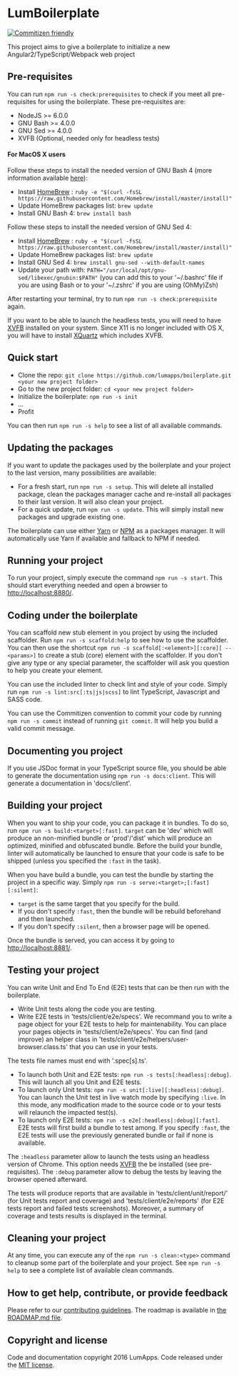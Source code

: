 # LumBoilerplate

[![Commitizen friendly](https://img.shields.io/badge/commitizen-friendly-brightgreen.svg?style=flat-square)](http://commitizen.github.io/cz-cli/)

This project aims to give a boilerplate to initialize a new Angular2/TypeScript/Webpack web project

## Pre-requisites

You can run `npm run -s check:prerequisites` to check if you meet all pre-requisites for using the boilerplate.
These pre-requisites are:

- NodeJS >= 6.0.0
- GNU Bash >= 4.0.0
- GNU Sed >= 4.0.0
- XVFB (Optional, needed only for headless tests)

#### For MacOS X users

Follow these steps to install the needed version of GNU Bash 4 (more information available [here](http://clubmate.fi/upgrade-to-bash-4-in-mac-os-x/)):

- Install [HomeBrew](http://brew.sh/) : `ruby -e "$(curl -fsSL https://raw.githubusercontent.com/Homebrew/install/master/install)"`
- Update HomeBrew packages list: `brew update`
- Install GNU Bash 4: `brew install bash`

Follow these steps to install the needed version of GNU Sed 4:

- Install [HomeBrew](http://brew.sh/) : `ruby -e "$(curl -fsSL https://raw.githubusercontent.com/Homebrew/install/master/install)"`
- Update HomeBrew packages list: `brew update`
- Install GNU Sed 4: `brew install gnu-sed --with-default-names`
- Update your path with: `PATH="/usr/local/opt/gnu-sed/libexec/gnubin:$PATH"` (you can add this to your '~/.bashrc' file if you are using Bash or to your '~/.zshrc' if you are using (OhMy)Zsh)

After restarting your terminal, try to run `npm run -s check:prerequisite` again.

If you want to be able to launch the headless tests, you will need to have [XVFB](https://en.wikipedia.org/wiki/Xvfb) installed on your system. Since X11 is no longer included with OS X, you will have to install [XQuartz](https://www.xquartz.org/) which includes XVFB.

## Quick start

- Clone the repo: `git clone https://github.com/lumapps/boilerplate.git <your new project folder>`
- Go to the new project folder: `cd <your new project folder>`
- Initialize the boilerplate: `npm run -s init`
- ...
- Profit

You can then run `npm run -s help` to see a list of all available commands.

## Updating the packages

If you want to update the packages used by the boilerplate and your project to the last version, many possibilities are available:

- For a fresh start, run `npm run -s setup`.
This will delete all installed package, clean the packages manager cache and re-install all packages to their last version.
It will also clean your project.
- For a quick update, run `npm run -s update`.
This will simply install new packages and upgrade existing one.

The boilerplate can use either [Yarn](https://yarnpkg.com/) or [NPM](https://www.npmjs.com/) as a packages manager. It will automatically use Yarn if available and fallback to NPM if needed.

## Running your project

To run your project, simply execute the command `npm run -s start`.
This should start everything needed and open a browser to [http://localhost:8880/](http://localhost:8880/).

## Coding under the boilerplate

You can scaffold new stub element in you project by using the included scaffolder. Run `npm run -s scaffold:help` to see how to use the scaffolder.
You can then use the shortcut `npm run -s scaffold[:<element>][:core][ -- <params>]` to create a stub (core) element with the scaffolder. If you don't give any type or any special parameter, the scaffolder will ask you question to help you create your element.

You can use the included linter to check lint and style of your code. Simply run `npm run -s lint:src[:ts|js|scss]` to lint TypeScript, Javascript and SASS code.

You can use the Commitizen convention to commit your code by running `npm run -s commit` instead of running `git commit`. It will help you build a valid commit message.

## Documenting you project

If you use JSDoc format in your TypeScript source file, you should be able to generate the documentation using `npm run -s docs:client`. This will generate a documentation in 'docs/client'.

## Building your project

When you want to ship your code, you can package it in bundles. To do so, run `npm run -s build:<target>[:fast]`.
`target` can be 'dev' which will produce an non-minified bundle or 'prod'/'dist' which will produce an optimized, minified and obfuscated bundle.
Before the build your bundle, linter will automatically be launched to ensure that your code is safe to be shipped (unless you specified the `:fast` in the task).

When you have build a bundle, you can test the bundle by starting the project in a specific way. Simply `npm run -s serve:<target>;[:fast][:silent]`:

- `target` is the same target that you specify for the build.
- If you don't specify `:fast`, then the bundle will be rebuild beforehand and then launched.
- If you don't specify `:silent`, then a browser page will be opened.

Once the bundle is served, you can access it by going to [http://localhost:8881/](http://localhost:8881/).

## Testing your project

You can write Unit and End To End (E2E) tests that can be then run with the boilerplate.

- Write Unit tests along the code you are testing.
- Write E2E tests in 'tests/client/e2e/specs'.
We recommand you to write a page object for your E2E tests to help for maintenability. You can place your pages objects in 'tests/client/e2e/specs'.
You can find (and improve) an helper class in 'tests/client/e2e/helpers/user-browser.class.ts' that you can use in your tests.

The tests file names must end with '.spec[s].ts'.


- To launch both Unit and E2E tests: `npm run -s tests[:headless|:debug]`. This will launch all you Unit and E2E tests.
- To launch only Unit tests: `npm run -s unit[:live][:headless|:debug]`.
You can launch the Unit test in live watch mode by specifying `:live`. In this mode, any modification made to the source code or to your tests will relaunch the impacted test(s).
- To launch only E2E tests: `npm run -s e2e[:headless|:debug][:fast]`.
E2E tests will first build a bundle to test among. If you specify `:fast`, the E2E tests will use the previously generated bundle or fail if none is available.

The `:headless` parameter allow to launch the tests using an headless version of Chrome. This option needs [XVFB](https://en.wikipedia.org/wiki/Xvfb) the be installed (see pre-requisites).
The `:debug` parameter allow to debug the tests by leaving the browser opened afterward.

The tests will produce reports that are available in 'tests/client/unit/report/' (for Unit tests report and coverage) and 'tests/client/e2e/reports' (for E2E tests report and failed tests screenshots).
Moreover, a summary of coverage and tests results is displayed in the terminal.

## Cleaning your project

At any time, you can execute any of the `npm run -s clean:<type>` command to cleanup some part of the boilerplate and your project.
See `npm run -s help` to see a complete list of available clean commands.

## How to get help, contribute, or provide feedback

Please refer to our [contributing guidelines](CONTRIBUTING.md).
The roadmap is available in [the ROADMAP.md file](ROADMAP.md).

## Copyright and license

Code and documentation copyright 2016 LumApps. Code released under the [MIT license](LICENSE.md).
